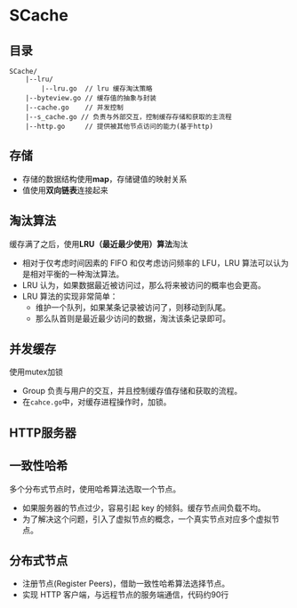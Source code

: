 # SCache

## 目录
```text
SCache/
    |--lru/
        |--lru.go  // lru 缓存淘汰策略
    |--byteview.go // 缓存值的抽象与封装
    |--cache.go    // 并发控制
    |--s_cache.go // 负责与外部交互，控制缓存存储和获取的主流程
    |--http.go     // 提供被其他节点访问的能力(基于http)
```

## 存储
- 存储的数据结构使用**map**，存储键值的映射关系
- 值使用**双向链表**连接起来

## 淘汰算法
缓存满了之后，使用**LRU（最近最少使用）算法**淘汰
- 相对于仅考虑时间因素的 FIFO 和仅考虑访问频率的 LFU，LRU 算法可以认为是相对平衡的一种淘汰算法。
- LRU 认为，如果数据最近被访问过，那么将来被访问的概率也会更高。
- LRU 算法的实现非常简单：
  - 维护一个队列，如果某条记录被访问了，则移动到队尾。
  - 那么队首则是最近最少访问的数据，淘汰该条记录即可。

## 并发缓存
使用mutex加锁
- Group 负责与用户的交互，并且控制缓存值存储和获取的流程。
- 在`cahce.go`中，对缓存进程操作时，加锁。

## HTTP服务器

## 一致性哈希

多个分布式节点时，使用哈希算法选取一个节点。
- 如果服务器的节点过少，容易引起 key 的倾斜。缓存节点间负载不均。 
- 为了解决这个问题，引入了虚拟节点的概念，一个真实节点对应多个虚拟节点。

## 分布式节点
- 注册节点(Register Peers)，借助一致性哈希算法选择节点。
- 实现 HTTP 客户端，与远程节点的服务端通信，代码约90行